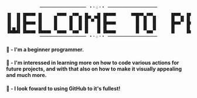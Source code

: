 <pre align="center">
─────────────── ⋆⋅☆⋅⋆ ────────────────
▗▖ ▗▖▗▄▄▄▖▗▖    ▗▄▄▖ ▗▄▖ ▗▖  ▗▖▗▄▄▄▖    ▗▄▄▄▖▗▄▖     ▗▄▄▖ ▗▄▄▄▖▗▖ ▗▖ ▗▄▄▖     ▗▄▄▖▗▄▄▄▖▗▄▄▄▖▗▖ ▗▖▗▖ ▗▖▗▄▄▖ 
▐▌ ▐▌▐▌   ▐▌   ▐▌   ▐▌ ▐▌▐▛▚▞▜▌▐▌         █ ▐▌ ▐▌    ▐▌ ▐▌▐▌   ▐▌ ▐▌▐▌       ▐▌     █    █  ▐▌ ▐▌▐▌ ▐▌▐▌ ▐▌
▐▌ ▐▌▐▛▀▀▘▐▌   ▐▌   ▐▌ ▐▌▐▌  ▐▌▐▛▀▀▘      █ ▐▌ ▐▌    ▐▛▀▘ ▐▛▀▀▘▐▌ ▐▌ ▝▀▚▖    ▐▌▝▜▌  █    █  ▐▛▀▜▌▐▌ ▐▌▐▛▀▚▖
▐▙█▟▌▐▙▄▄▖▐▙▄▄▖▝▚▄▄▖▝▚▄▞▘▐▌  ▐▌▐▙▄▄▖      █ ▝▚▄▞▘    ▐▌   ▐▙▄▄▖▐▙█▟▌▗▄▄▞▘    ▝▚▄▞▘▗▄█▄▖  █  ▐▌ ▐▌▝▚▄▞▘▐▙▄▞▘
─────────────── ⋆⋅☆⋅⋆ ────────────────
</pre>

#### 🌊 - I'm a beginner programmer.

#### 🦢 - I'm interessed in learning more on how to code various actions for future projects, and with that also on how to make it visually appealing and much more.

#### 🪷 - I look foward to using GitHub to it's fullest!
